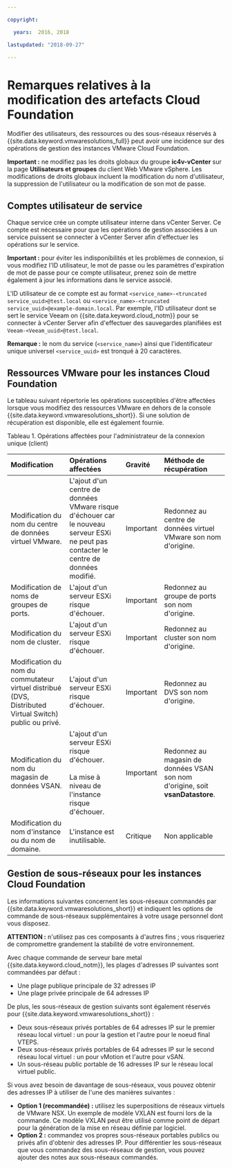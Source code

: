 ```yaml
---

copyright:

  years:  2016, 2018

lastupdated: "2018-09-27"

---
```


# Remarques relatives à la modification des artefacts Cloud Foundation

Modifier des utilisateurs, des ressources ou des sous-réseaux réservés à {{site.data.keyword.vmwaresolutions_full}} peut avoir une incidence sur des opérations de gestion des instances VMware Cloud Foundation.

**Important :** ne modifiez pas les droits globaux du groupe **ic4v-vCenter** sur la page **Utilisateurs et groupes** du client Web VMware vSphere. Les modifications de droits globaux incluent la modification du nom d'utilisateur, la suppression de l'utilisateur ou la modification de son mot de passe.

## Comptes utilisateur de service

Chaque service crée un compte utilisateur interne dans vCenter Server. Ce compte est nécessaire pour que les opérations de gestion associées à un service puissent se connecter à vCenter Server afin d'effectuer les opérations sur le service.

**Important :** pour éviter les indisponibilités et les problèmes de connexion, si vous modifiez l'ID utilisateur, le mot de passe ou les paramètres d'expiration de mot de passe pour ce compte utilisateur, prenez soin de mettre également à jour les informations dans le service associé.

L'ID utilisateur de ce compte est au format `<service_name>-<truncated service_uuid>@test.local` ou `<service_name>-<truncated service_uuid>@example-domain.local`. Par exemple, l'ID utilisateur dont se sert le service Veeam on {{site.data.keyword.cloud_notm}} pour se connecter à vCenter Server afin d'effectuer des sauvegardes planifiées est `Veeam-<Veeam_uuid>@test.local`.

**Remarque :** le nom du service (`<service_name>`) ainsi que l'identificateur unique universel `<service_uuid>` est tronqué à 20 caractères.

## Ressources VMware pour les instances Cloud Foundation

Le tableau suivant répertorie les opérations susceptibles d'être affectées lorsque vous modifiez des ressources VMware en dehors de la console {{site.data.keyword.vmwaresolutions_short}}. Si une solution de récupération est disponible, elle est également fournie.

Tableau 1. Opérations affectées pour l'administrateur de la connexion unique (client)

| Modification  | Opérations affectées  | Gravité  | Méthode de récupération  |
|:------------- |:------------- |:--------------|:--------------|
| Modification du nom du centre de données virtuel VMware. | L'ajout d'un centre de données VMware risque d'échouer car le nouveau serveur ESXi ne peut pas contacter le centre de données modifié. | Important | Redonnez au centre de données virtuel VMware son nom d'origine. |
| Modification de noms de groupes de ports.    | L'ajout d'un serveur ESXi risque d'échouer. | Important | Redonnez au groupe de ports son nom d'origine. |
| Modification du nom de cluster. | L'ajout d'un serveur ESXi risque d'échouer. | Important | Redonnez au cluster son nom d'origine.
| Modification du nom du commutateur virtuel distribué (DVS, Distributed Virtual Switch) public ou privé. | L'ajout d'un serveur ESXi risque d'échouer. | Important | Redonnez au DVS son nom d'origine.
| Modification du nom du magasin de données VSAN. | L'ajout d'un serveur ESXi risque d'échouer.<br><br>La mise à niveau de l'instance risque d'échouer. | Important | Redonnez au magasin de données VSAN son nom d'origine, soit **vsanDatastore**.
| Modification du nom d'instance ou du nom de domaine. | L'instance est inutilisable. | Critique | Non applicable

## Gestion de sous-réseaux pour les instances Cloud Foundation

Les informations suivantes concernent les sous-réseaux commandés par {{site.data.keyword.vmwaresolutions_short}} et indiquent les options de commande de sous-réseaux supplémentaires à votre usage personnel dont vous disposez.

**ATTENTION :** n'utilisez pas ces composants à d'autres fins ; vous risqueriez de compromettre grandement la stabilité de votre environnement.

Avec chaque commande de serveur bare metal {{site.data.keyword.cloud_notm}}, les plages d'adresses IP suivantes sont commandées par défaut :

*  Une plage publique principale de 32 adresses IP
*  Une plage privée principale de 64 adresses IP

De plus, les sous-réseaux de gestion suivants sont également réservés pour {{site.data.keyword.vmwaresolutions_short}} :

*  Deux sous-réseaux privés portables de 64 adresses IP sur le premier réseau local virtuel : un pour la gestion et l'autre pour le noeud final VTEPS.
*  Deux sous-réseaux privés portables de 64 adresses IP sur le second réseau local virtuel : un pour vMotion et l'autre pour vSAN.
*  Un sous-réseau public portable de 16 adresses IP sur le réseau local virtuel public.

Si vous avez besoin de davantage de sous-réseaux, vous pouvez obtenir des adresses IP à utiliser de l'une des manières suivantes :

* **Option 1 (recommandée) :** utilisez les superpositions de réseaux virtuels de VMware NSX. Un exemple de modèle VXLAN est fourni lors de la commande. Ce modèle VXLAN peut être utilisé comme point de départ pour la génération de la mise en réseau définie par logiciel.
* **Option 2 :** commandez vos propres sous-réseaux portables publics ou privés afin d'obtenir des adresses IP. Pour différentier les sous-réseaux que vous commandez des sous-réseaux de gestion, vous pouvez ajouter des notes aux sous-réseaux commandés.
